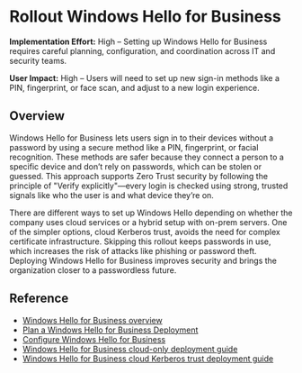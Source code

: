 #  Rollout Windows Hello for Business

**Implementation Effort:** High – Setting up Windows Hello for Business requires careful planning, configuration, and coordination across IT and security teams.

**User Impact:** High – Users will need to set up new sign-in methods like a PIN, fingerprint, or face scan, and adjust to a new login experience.

## Overview

Windows Hello for Business lets users sign in to their devices without a password by using a secure method like a PIN, fingerprint, or facial recognition. These methods are safer because they connect a person to a specific device and don’t rely on passwords, which can be stolen or guessed. This approach supports Zero Trust security by following the principle of "Verify explicitly"—every login is checked using strong, trusted signals like who the user is and what device they’re on. 

There are different ways to set up Windows Hello depending on whether the company uses cloud services or a hybrid setup with on-prem servers. One of the simpler options, cloud Kerberos trust, avoids the need for complex certificate infrastructure. Skipping this rollout keeps passwords in use, which increases the risk of attacks like phishing or password theft. Deploying Windows Hello for Business improves security and brings the organization closer to a passwordless future.

## Reference
* [Windows Hello for Business overview](https://learn.microsoft.com/windows/security/identity-protection/hello-for-business/)
* [Plan a Windows Hello for Business Deployment](https://learn.microsoft.com/windows/security/identity-protection/hello-for-business/deploy/)
* [Configure Windows Hello for Business](https://learn.microsoft.com/windows/security/identity-protection/hello-for-business/configure)
* [Windows Hello for Business cloud-only deployment guide](https://learn.microsoft.com/windows/security/identity-protection/hello-for-business/deploy/cloud-only)
* [Windows Hello for Business cloud Kerberos trust deployment guide](https://learn.microsoft.com/windows/security/identity-protection/hello-for-business/deploy/hybrid-cloud-kerberos-trust)
